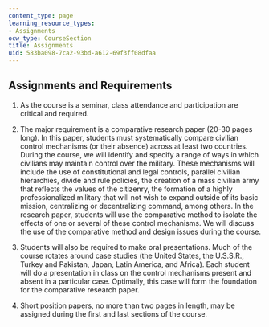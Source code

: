```yaml
---
content_type: page
learning_resource_types:
- Assignments
ocw_type: CourseSection
title: Assignments
uid: 583ba098-7ca2-93bd-a612-69f3ff08dfaa
---
```


Assignments and Requirements
----------------------------

1.  As the course is a seminar, class attendance and participation are critical and required.  
    
2.  The major requirement is a comparative research paper (20-30 pages long). In this paper, students must systematically compare civilian control mechanisms (or their absence) across at least two countries. During the course, we will identify and specify a range of ways in which civilians may maintain control over the military. These mechanisms will include the use of constitutional and legal controls, parallel civilian hierarchies, divide and rule policies, the creation of a mass civilian army that reflects the values of the citizenry, the formation of a highly professionalized military that will not wish to expand outside of its basic mission, centralizing or decentralizing command, among others. In the research paper, students will use the comparative method to isolate the effects of one or several of these control mechanisms. We will discuss the use of the comparative method and design issues during the course.  
    
3.  Students will also be required to make oral presentations. Much of the course rotates around case studies (the United States, the U.S.S.R., Turkey and Pakistan, Japan, Latin America, and Africa). Each student will do a presentation in class on the control mechanisms present and absent in a particular case. Optimally, this case will form the foundation for the comparative research paper.  
    
4.  Short position papers, no more than two pages in length, may be assigned during the first and last sections of the course.